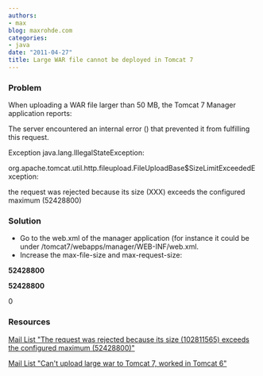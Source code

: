 ```yaml
---
authors:
- max
blog: maxrohde.com
categories:
- java
date: "2011-04-27"
title: Large WAR file cannot be deployed in Tomcat 7
---
```


### Problem

When uploading a WAR file larger than 50 MB, the Tomcat 7 Manager application reports:

The server encountered an internal error () that prevented it from fulfilling this request.

Exception java.lang.IllegalStateException:

org.apache.tomcat.util.http.fileupload.FileUploadBase$SizeLimitExceededException:

the request was rejected because its size (XXX) exceeds the configured maximum (52428800)

### Solution

- Go to the web.xml of the manager application (for instance it could be under /tomcat7/webapps/manager/WEB-INF/web.xml.
- Increase the max-file-size and max-request-size:

<multipart-config>

<!-- 50MB max -->

<max-file-size>**52428800**</max-file-size>

<max-request-size>**52428800**</max-request-size>

<file-size-threshold>0</file-size-threshold>

</multipart-config>

### Resources

[Mail List "The request was rejected because its size (102811565) exceeds the configured maximum (52428800)"](http://readlist.com/lists/tomcat.apache.org/users/20/102932.html)

[Mail List "Can't upload large war to Tomcat 7, worked in Tomcat 6"](http://old.nabble.com/Can't-upload-large-war-to-Tomcat-7,-worked-in-Tomcat-6-td30713540.html)